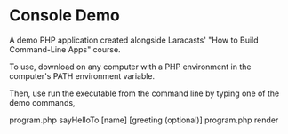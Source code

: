 # Console Demo
A demo PHP application created alongside Laracasts' "How to Build Command-Line Apps" course.

To use, download on any computer with a PHP environment in the computer's PATH environment variable.

Then, use run the executable from the command line by typing one of the demo commands,

program.php sayHelloTo [name] [greeting (optional)]
program.php render
